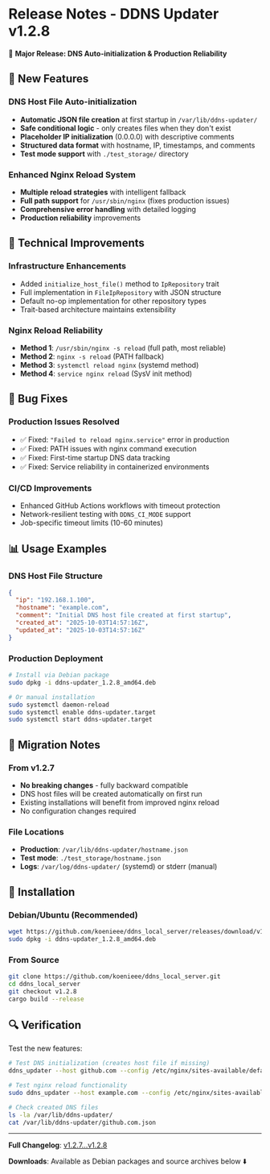 # Release Notes - DDNS Updater v1.2.8

🎉 **Major Release: DNS Auto-initialization & Production Reliability**

## 🚀 New Features

### DNS Host File Auto-initialization
- **Automatic JSON file creation** at first startup in `/var/lib/ddns-updater/`
- **Safe conditional logic** - only creates files when they don't exist
- **Placeholder IP initialization** (0.0.0.0) with descriptive comments
- **Structured data format** with hostname, IP, timestamps, and comments
- **Test mode support** with `./test_storage/` directory

### Enhanced Nginx Reload System
- **Multiple reload strategies** with intelligent fallback
- **Full path support** for `/usr/sbin/nginx` (fixes production issues)
- **Comprehensive error handling** with detailed logging
- **Production reliability** improvements

## 🔧 Technical Improvements

### Infrastructure Enhancements
- Added `initialize_host_file()` method to `IpRepository` trait
- Full implementation in `FileIpRepository` with JSON structure
- Default no-op implementation for other repository types
- Trait-based architecture maintains extensibility

### Nginx Reload Reliability
- **Method 1**: `/usr/sbin/nginx -s reload` (full path, most reliable)
- **Method 2**: `nginx -s reload` (PATH fallback)
- **Method 3**: `systemctl reload nginx` (systemd method)
- **Method 4**: `service nginx reload` (SysV init method)

## 🎯 Bug Fixes

### Production Issues Resolved
- ✅ Fixed: `"Failed to reload nginx.service"` error in production
- ✅ Fixed: PATH issues with nginx command execution  
- ✅ Fixed: First-time startup DNS data tracking
- ✅ Fixed: Service reliability in containerized environments

### CI/CD Improvements
- Enhanced GitHub Actions workflows with timeout protection
- Network-resilient testing with `DDNS_CI_MODE` support
- Job-specific timeout limits (10-60 minutes)

## 📊 Usage Examples

### DNS Host File Structure
```json
{
  "ip": "192.168.1.100",
  "hostname": "example.com",
  "comment": "Initial DNS host file created at first startup",
  "created_at": "2025-10-03T14:57:16Z",
  "updated_at": "2025-10-03T14:57:16Z"
}
```

### Production Deployment
```bash
# Install via Debian package
sudo dpkg -i ddns-updater_1.2.8_amd64.deb

# Or manual installation
sudo systemctl daemon-reload
sudo systemctl enable ddns-updater.target
sudo systemctl start ddns-updater.target
```

## 🔄 Migration Notes

### From v1.2.7
- **No breaking changes** - fully backward compatible
- DNS host files will be created automatically on first run
- Existing installations will benefit from improved nginx reload
- No configuration changes required

### File Locations
- **Production**: `/var/lib/ddns-updater/hostname.json`
- **Test mode**: `./test_storage/hostname.json`
- **Logs**: `/var/log/ddns-updater/` (systemd) or stderr (manual)

## 🚀 Installation

### Debian/Ubuntu (Recommended)
```bash
wget https://github.com/koenieee/ddns_local_server/releases/download/v1.2.8/ddns-updater_1.2.8_amd64.deb
sudo dpkg -i ddns-updater_1.2.8_amd64.deb
```

### From Source
```bash
git clone https://github.com/koenieee/ddns_local_server.git
cd ddns_local_server
git checkout v1.2.8
cargo build --release
```

## 🔍 Verification

Test the new features:
```bash
# Test DNS initialization (creates host file if missing)
ddns_updater --host github.com --config /etc/nginx/sites-available/default --verbose

# Test nginx reload functionality  
sudo ddns_updater --host example.com --config /etc/nginx/sites-available/example.conf

# Check created DNS files
ls -la /var/lib/ddns-updater/
cat /var/lib/ddns-updater/github.com.json
```

---

**Full Changelog**: [v1.2.7...v1.2.8](https://github.com/koenieee/ddns_local_server/compare/v1.2.7...v1.2.8)

**Downloads**: Available as Debian packages and source archives below ⬇️